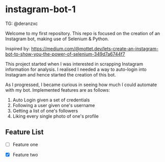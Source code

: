 # instagram-bot-1

TG: @deranzxc

Welcome to my first repository. This repo is focused on the creation of an
Instagram bot, making use of Selenium & Python. 

Inspired by: https://medium.com/@mottet.dev/lets-create-an-instagram-bot-to-show-you-the-power-of-selenium-349d7a6744f7

This project started when I was interested in scrapping Instagram information for analysis. I realised I needed a way to auto-login into Instagram and hence started the creation of this bot. 

As I progressed, I became curious in seeing how much I could automate with my bot. 
Implemented features are as follows:
1. Auto Login given a set of credentials
2. Following a user given one's username
3. Getting a list of one's followers
4. Liking every single photo of one's profile

## Feature List

- [ ] Feature one
- [x] Feature two


